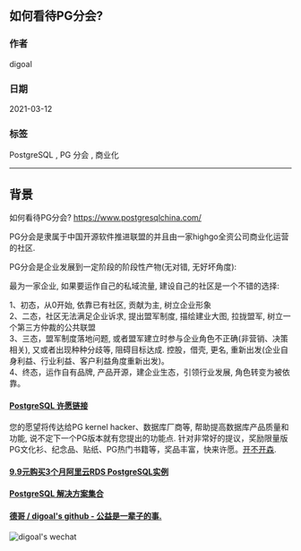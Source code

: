 ## 如何看待PG分会?  
    
### 作者    
digoal    
    
### 日期    
2021-03-12     
    
### 标签    
PostgreSQL , PG 分会 , 商业化   
    
----    
    
## 背景    
如何看待PG分会? https://www.postgresqlchina.com/    
  
PG分会是隶属于中国开源软件推进联盟的并且由一家highgo全资公司商业化运营的社区.   
  
PG分会是企业发展到一定阶段的阶段性产物(无对错, 无好坏角度):  
  
最为一家企业, 如果要运作自己的私域流量, 建设自己的社区是一个不错的选择:  
  
1、初态，从0开始, 依靠已有社区, 贡献为主, 树立企业形象  
2、二态，社区无法满足企业诉求, 提出盟军制度, 描绘建业大图, 拉拢盟军, 树立一个第三方仲裁的公共联盟  
3、三态，盟军制度落地问题, 或者盟军建立时参与企业角色不正确(非营销、决策相关), 又或者出现种种分歧等, 阻碍目标达成. 控股，借壳, 更名, 重新出发(企业自身利益、行业利益、客户利益角度重新出发)。  
4、终态，运作自有品牌, 产品开源，建企业生态，引领行业发展, 角色转变为被依靠。    
  
    
    
  
#### [PostgreSQL 许愿链接](https://github.com/digoal/blog/issues/76 "269ac3d1c492e938c0191101c7238216")
您的愿望将传达给PG kernel hacker、数据库厂商等, 帮助提高数据库产品质量和功能, 说不定下一个PG版本就有您提出的功能点. 针对非常好的提议，奖励限量版PG文化衫、纪念品、贴纸、PG热门书籍等，奖品丰富，快来许愿。[开不开森](https://github.com/digoal/blog/issues/76 "269ac3d1c492e938c0191101c7238216").  
  
  
#### [9.9元购买3个月阿里云RDS PostgreSQL实例](https://www.aliyun.com/database/postgresqlactivity "57258f76c37864c6e6d23383d05714ea")
  
  
#### [PostgreSQL 解决方案集合](https://yq.aliyun.com/topic/118 "40cff096e9ed7122c512b35d8561d9c8")
  
  
#### [德哥 / digoal's github - 公益是一辈子的事.](https://github.com/digoal/blog/blob/master/README.md "22709685feb7cab07d30f30387f0a9ae")
  
  
![digoal's wechat](../pic/digoal_weixin.jpg "f7ad92eeba24523fd47a6e1a0e691b59")
  
